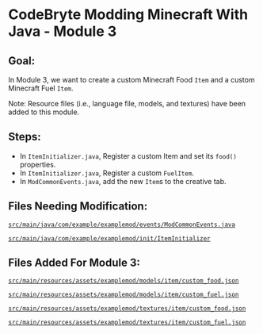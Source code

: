 # CodeBryte Modding Minecraft With Java - Module 3

## Goal:
In Module 3, we want to create a custom Minecraft Food `Item` and a custom Minecraft Fuel `Item`.

Note: Resource files (i.e., language file, models, and textures) have been added to this module.

## Steps:
* In `ItemInitializer.java`, Register a custom Item and set its `food()` properties.
* In `ItemInitializer.java`, Register a custom `FuelItem`.
* In `ModCommonEvents.java`, add the new `Item`s to the creative tab.

## Files Needing Modification:

[`src/main/java/com/example/examplemod/events/ModCommonEvents.java`](https://github.com/codebryte/codeBryteMod01/blob/MODULE_03_BEGIN/src/main/java/com/example/examplemod/events/ModCommonEvents.java)

[`src/main/java/com/example/examplemod/init/ItemInitializer`](https://github.com/codebryte/codeBryteMod01/blob/MODULE_03_BEGIN/src/main/java/com/example/examplemod/init/ItemInitializer.java)

## Files Added For Module 3:

[`src/main/resources/assets/examplemod/models/item/custom_food.json`](https://github.com/codebryte/codeBryteMod01/blob/MODULE_03_BEGIN/src/main/resources/assets/examplemod/models/item/custom_food.json)

[`src/main/resources/assets/examplemod/models/item/custom_fuel.json`](https://github.com/codebryte/codeBryteMod01/blob/MODULE_03_BEGIN/src/main/resources/assets/examplemod/models/item/custom_fuel.json)

[`src/main/resources/assets/examplemod/textures/item/custom_food.json`](https://github.com/codebryte/codeBryteMod01/blob/MODULE_03_BEGIN/src/main/resources/assets/examplemod/textures/item/custom_food.png)

[`src/main/resources/assets/examplemod/textures/item/custom_fuel.json`](https://github.com/codebryte/codeBryteMod01/blob/MODULE_03_BEGIN/src/main/resources/assets/examplemod/textures/item/custom_fuel.png)